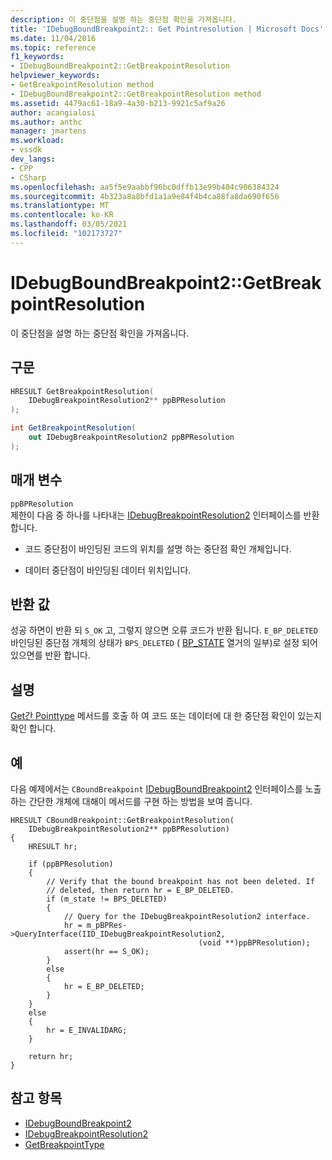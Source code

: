 ```yaml
---
description: 이 중단점을 설명 하는 중단점 확인을 가져옵니다.
title: 'IDebugBoundBreakpoint2:: Get Pointresolution | Microsoft Docs'
ms.date: 11/04/2016
ms.topic: reference
f1_keywords:
- IDebugBoundBreakpoint2::GetBreakpointResolution
helpviewer_keywords:
- GetBreakpointResolution method
- IDebugBoundBreakpoint2::GetBreakpointResolution method
ms.assetid: 4479ac61-18a9-4a30-b213-9921c5af9a26
author: acangialosi
ms.author: anthc
manager: jmartens
ms.workload:
- vssdk
dev_langs:
- CPP
- CSharp
ms.openlocfilehash: aa5f5e9aabbf96bc0dffb13e99b404c906384324
ms.sourcegitcommit: 4b323a8a8bfd1a1a9e84f4b4ca88fa8da690f656
ms.translationtype: MT
ms.contentlocale: ko-KR
ms.lasthandoff: 03/05/2021
ms.locfileid: "102173727"
---
```

# <a name="idebugboundbreakpoint2getbreakpointresolution"></a>IDebugBoundBreakpoint2::GetBreakpointResolution
이 중단점을 설명 하는 중단점 확인을 가져옵니다.

## <a name="syntax"></a>구문

```cpp
HRESULT GetBreakpointResolution( 
    IDebugBreakpointResolution2** ppBPResolution
);
```

```csharp
int GetBreakpointResolution( 
    out IDebugBreakpointResolution2 ppBPResolution
);
```

## <a name="parameters"></a>매개 변수
`ppBPResolution`\
제한이 다음 중 하나를 나타내는 [IDebugBreakpointResolution2](../../../extensibility/debugger/reference/idebugbreakpointresolution2.md) 인터페이스를 반환 합니다.

- 코드 중단점이 바인딩된 코드의 위치를 설명 하는 중단점 확인 개체입니다.

- 데이터 중단점이 바인딩된 데이터 위치입니다.

## <a name="return-value"></a>반환 값
성공 하면이 반환 되 `S_OK` 고, 그렇지 않으면 오류 코드가 반환 됩니다. `E_BP_DELETED`바인딩된 중단점 개체의 상태가 `BPS_DELETED` ( [BP_STATE](../../../extensibility/debugger/reference/bp-state.md) 열거의 일부)로 설정 되어 있으면를 반환 합니다.

## <a name="remarks"></a>설명
[Get간 Pointtype](../../../extensibility/debugger/reference/idebugbreakpointresolution2-getbreakpointtype.md) 메서드를 호출 하 여 코드 또는 데이터에 대 한 중단점 확인이 있는지 확인 합니다.

## <a name="example"></a>예
다음 예제에서는 `CBoundBreakpoint` [IDebugBoundBreakpoint2](../../../extensibility/debugger/reference/idebugboundbreakpoint2.md) 인터페이스를 노출 하는 간단한 개체에 대해이 메서드를 구현 하는 방법을 보여 줍니다.

```
HRESULT CBoundBreakpoint::GetBreakpointResolution(
    IDebugBreakpointResolution2** ppBPResolution)
{
    HRESULT hr;

    if (ppBPResolution)
    {
        // Verify that the bound breakpoint has not been deleted. If
        // deleted, then return hr = E_BP_DELETED.
        if (m_state != BPS_DELETED)
        {
            // Query for the IDebugBreakpointResolution2 interface.
            hr = m_pBPRes->QueryInterface(IID_IDebugBreakpointResolution2,
                                          (void **)ppBPResolution);
            assert(hr == S_OK);
        }
        else
        {
            hr = E_BP_DELETED;
        }
    }
    else
    {
        hr = E_INVALIDARG;
    }

    return hr;
}
```

## <a name="see-also"></a>참고 항목
- [IDebugBoundBreakpoint2](../../../extensibility/debugger/reference/idebugboundbreakpoint2.md)
- [IDebugBreakpointResolution2](../../../extensibility/debugger/reference/idebugbreakpointresolution2.md)
- [GetBreakpointType](../../../extensibility/debugger/reference/idebugbreakpointresolution2-getbreakpointtype.md)
